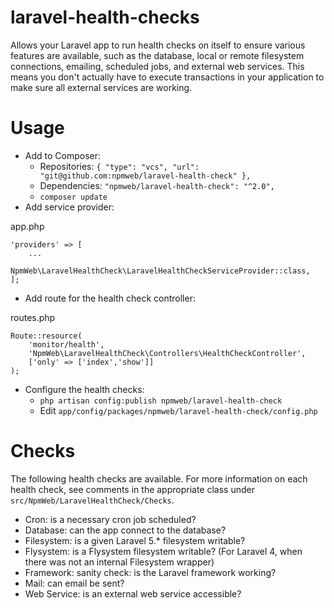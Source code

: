 laravel-health-checks
=====================

Allows your Laravel app to run health checks on itself to ensure various features are available, such as the database, local or remote filesystem connections, emailing, scheduled jobs, and external web services. This means you don't actually have to execute transactions in your application to make sure all external services are working.

Usage
=====

* Add to Composer:
    - Repositories: `{ "type": "vcs", "url": "git@github.com:npmweb/laravel-health-check" },`
    - Dependencies: `"npmweb/laravel-health-check": "^2.0",`
    - `composer update`
* Add service provider:

app.php

    'providers' => [
    	...
    	NpmWeb\LaravelHealthCheck\LaravelHealthCheckServiceProvider::class,
    ];
    
* Add route for the health check controller:

routes.php

    Route::resource(
        'monitor/health',
        'NpmWeb\LaravelHealthCheck\Controllers\HealthCheckController',
        ['only' => ['index','show']]
    );
    
* Configure the health checks:
    - `php artisan config:publish npmweb/laravel-health-check`
    - Edit `app/config/packages/npmweb/laravel-health-check/config.php`

Checks
======

The following health checks are available. For more information on each health check, see comments in the appropriate class under `src/NpmWeb/LaravelHealthCheck/Checks`.

* Cron: is a necessary cron job scheduled?
* Database: can the app connect to the database?
* Filesystem: is a given Laravel 5.* filesystem writable?
* Flysystem: is a Flysystem filesystem writable? (For Laravel 4, when there was not an internal Filesystem wrapper)
* Framework: sanity check: is the Laravel framework working?
* Mail: can email be sent?
* Web Service: is an external web service accessible?